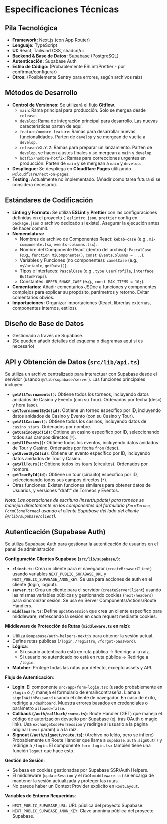 # Especificaciones Técnicas

## Pila Tecnológica

- **Framework:** Next.js (con App Router)
- **Lenguaje:** TypeScript
- **UI:** React, Tailwind CSS, shadcn/ui
- **Backend & Base de Datos:** Supabase (PostgreSQL)
- **Autenticación:** Supabase Auth
- **Estilo de Código:** (Probablemente ESLint/Prettier - por confirmar/configurar)
- **Otros:** (Posiblemente Sentry para errores, según archivos raíz)

## Métodos de Desarrollo

- **Control de Versiones:** Se utilizará el flujo **Gitflow**.
  - `main`: Rama principal para producción. Solo se mergea desde `release`.
  - `develop`: Rama de integración principal para desarrollo. Las nuevas características parten de aquí.
  - `feature/nombre-feature`: Ramas para desarrollar nuevas funcionalidades. Parten de `develop` y se mergean de vuelta a `develop`.
  - `release/vX.Y.Z`: Ramas para preparar un lanzamiento. Parten de `develop`, se hacen ajustes finales y se mergean a `main` y `develop`.
  - `hotfix/nombre-hotfix`: Ramas para correcciones urgentes en producción. Parten de `main` y se mergean a `main` y `develop`.
- **Despliegue:** Se despliega en **Cloudflare Pages** utilizando `@cloudflare/next-on-pages`.
- **Testing:** Actualmente no implementado. (Añadir como tarea futura si se considera necesario).

## Estándares de Codificación

- **Linting y Formato:** Se utiliza **ESLint** y **Prettier** con las configuraciones definidas en el proyecto (`.eslintrc.json`, `prettier` config en `package.json` o archivo dedicado si existe). Asegurar la ejecución antes de hacer commit.
- **Nomenclatura:**
  - Nombres de archivo de Componentes React: `kebab-case` (e.g., `mi-componente.tsx`, `events-columns.tsx`).
  - Nombre del Componente React (dentro del archivo): `PascalCase` (e.g., `function MiComponente()`, `const EventsColumns = ...`).
  - Variables y Funciones (no componentes): `camelCase` (e.g., `myVariable`, `getData()`).
  - Tipos e Interfaces: `PascalCase` (e.g., `type UserProfile`, `interface ButtonProps`).
  - Constantes: `UPPER_SNAKE_CASE` (e.g., `const MAX_ITEMS = 10;`).
- **Comentarios:** Añadir comentarios JSDoc a funciones y componentes complejos para explicar su propósito, parámetros y retorno. Evitar comentarios obvios.
- **Importaciones:** Organizar importaciones (React, librerías externas, componentes internos, estilos).

## Diseño de Base de Datos

- Gestionado a través de Supabase.
- (Se pueden añadir detalles del esquema o diagramas aquí si es necesario)

## API y Obtención de Datos (`src/lib/api.ts`)

Se utiliza un archivo centralizado para interactuar con Supabase desde el servidor (usando `@/lib/supabase/server`). Las funciones principales incluyen:

- **`getAllTournaments()`:** Obtiene todos los torneos, incluyendo datos anidados de Casino y Evento (con su Tour). Ordenados por fecha (desc) y hora (asc).
- **`getTournamentById(id)`:** Obtiene un torneo específico por ID, incluyendo datos anidados de Casino y Evento (con su Casino y Tour).
- **`getAllCasinos()`:** Obtiene todos los casinos, incluyendo datos de `casino_stars`. Ordenados por nombre.
- **`getCasinoById(id)`:** Obtiene un casino específico por ID, seleccionando todos sus campos directos (`*`).
- **`getAllEvents()`:** Obtiene todos los eventos, incluyendo datos anidados de Tour y Casino. Ordenados por fecha `from` (desc).
- **`getEventById(id)`:** Obtiene un evento específico por ID, incluyendo datos anidados de Tour y Casino.
- **`getAllTours()`:** Obtiene todos los tours (circuitos). Ordenados por nombre.
- **`getTourById(id)`:** Obtiene un tour (circuito) específico por ID, seleccionando todos sus campos directos (`*`).
- Otras funciones: Existen funciones similares para obtener datos de Usuarios, y versiones "draft" de Torneos y Eventos.

_Nota: Las operaciones de escritura (insert/update) para torneos se manejan directamente en los componentes del formulario (`FormTorneo`, `FormCloneTorneo`) usando el cliente Supabase del lado del cliente (`@/lib/supabase/client`)._

## Autenticación (Supabase Auth)

Se utiliza Supabase Auth para gestionar la autenticación de usuarios en el panel de administración.

**Configuración Clientes Supabase (`src/lib/supabase/`)**:

- **`client.ts`**: Crea un cliente para el navegador (`createBrowserClient`) usando variables `NEXT_PUBLIC_SUPABASE_URL` y `NEXT_PUBLIC_SUPABASE_ANON_KEY`. Se usa para acciones de auth en el cliente (login, logout).
- **`server.ts`**: Crea un cliente para el servidor (`createServerClient`) usando las mismas variables públicas y gestionando cookies (`next/headers`) para sincronizar sesión. Se usa en Server Components/Actions/Route Handlers.
- **`middleware.ts`**: Define `updateSession` que crea un cliente específico para middleware, refrescando la sesión en cada request mediante cookies.

**Middleware de Protección de Rutas (`middleware.ts` en raíz)**:

- Utiliza `@supabase/auth-helpers-nextjs` para obtener la sesión actual.
- Define rutas públicas (`/login`, `/registro`, `/forgot-password`).
- **Lógica**:
  - Si usuario autenticado está en ruta pública -> Redirige a la raíz.
  - Si usuario no autenticado no está en ruta pública -> Redirige a `/login`.
- **Matcher**: Protege todas las rutas por defecto, excepto assets y API.

**Flujo de Autenticación**:

- **Login**: El componente `src/app/form-login.tsx` (usado probablemente en `/login` o `/`) maneja el formulario de email/contraseña. Llama a `signInWithPassword` usando el cliente de navegador. En caso de éxito, redirige a `/dashboard`. Muestra errores basados en credenciales o parámetro `allowed=false`.
- **Callback (`/auth/callback/route.ts`)**: Route Handler (GET) que maneja el código de autorización devuelto por Supabase (ej. tras OAuth o magic link). Usa `exchangeCodeForSession` y redirige al usuario a la página original (`next` param) o a la raíz.
- **Signout (`/auth/signout/route.ts`)**: (Archivo no leído, pero se infiere) Probablemente un Route Handler que llama a `supabase.auth.signOut()` y redirige a `/login`. El componente `form-login.tsx` también tiene una función `logout` que hace esto.

**Gestión de Sesión**:

- Se basa en cookies gestionadas por Supabase SSR/Auth Helpers.
- El middleware (`updateSession` y el root `middleware.ts`) se encarga de mantener la sesión actualizada y proteger las rutas.
- No parece haber un Context Provider explícito en `RootLayout`.

**Variables de Entorno Requeridas**:

- `NEXT_PUBLIC_SUPABASE_URL`: URL pública del proyecto Supabase.
- `NEXT_PUBLIC_SUPABASE_ANON_KEY`: Clave anónima pública del proyecto Supabase.
